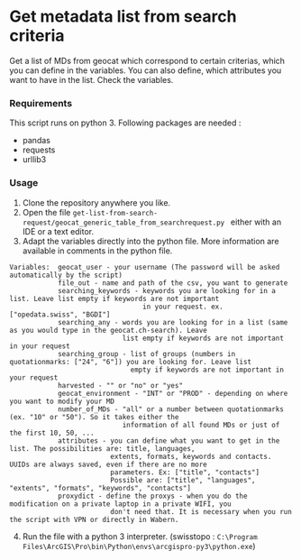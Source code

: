 # Get metadata list from search criteria
Get a list of MDs from geocat which correspond to certain criterias, which you can define in the variables.
You can also define, which attributes you want to have in the list. Check the variables.
### Requirements
This script runs on python 3. Following packages are needed :
* pandas
* requests
* urllib3
### Usage
1. Clone the repository anywhere you like.
2. Open the file ``get-list-from-search-request/geocat_generic_table_from_searchrequest.py `` either with an IDE or a text editor.
3. Adapt the variables directly into the python file. More information are available in comments in the python file.
```
Variables:  geocat_user - your username (The password will be asked automatically by the script)
            file_out - name and path of the csv, you want to generate
            searching_keywords - keywords you are looking for in a list. Leave list empty if keywords are not important
                                 in your request. ex. ["opedata.swiss", "BGDI"]
            searching_any - words you are looking for in a list (same as you would type in the geocat.ch-search). Leave
                            list empty if keywords are not important in your request
            searching_group - list of groups (numbers in quotationmarks: ["24", "6"]) you are looking for. Leave list
                              empty if keywords are not important in your request
            harvested - "" or "no" or "yes"
            geocat_environment - "INT" or "PROD" - depending on where you want to modify your MD
            number_of_MDs - "all" or a number between quotationmarks (ex. "10" or "50"). So it takes either the
                            information of all found MDs or just of the first 10, 50, ...
            attributes - you can define what you want to get in the list. The possibilities are: title, languages, 
                         extents, formats, keywords and contacts. UUIDs are always saved, even if there are no more 
                         parameters. Ex: ["title", "contacts"]
                         Possible are: ["title", "languages", "extents", "formats", "keywords", "contacts"]
            proxydict - define the proxys - when you do the modification on a private laptop in a private WIFI, you
                         don't need that. It is necessary when you run the script with VPN or directly in Wabern.
```
4. Run the file with a python 3 interpreter. (swisstopo : ``C:\Program Files\ArcGIS\Pro\bin\Python\envs\arcgispro-py3\python.exe``)
